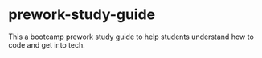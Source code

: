 # prework-study-guide
This a bootcamp prework study guide to help students understand how to code and get into tech.

